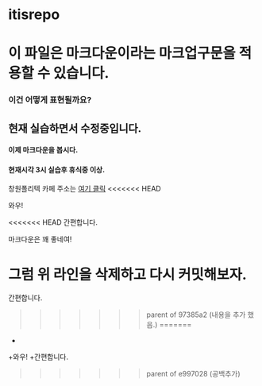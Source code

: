 # itisrepo
# 이 파일은 마크다운이라는 마크업구문을 적용할 수 있습니다.
### 이건 어떻게 표현될까요?
## 현재 실습하면서 수정중입니다.
#### 이제 마크다운을 봅시다.
#### 현재시각 3시 실습후 휴식중 이상.
창원폴리텍 카페 주소는 [여기 클릭](https://cafe.naver.com/kopochangwon "onmouseover 이벤트 발생시 표시하는 문자")
<<<<<<< HEAD

와우!

<<<<<<< HEAD
간편합니다.

마크다운은 꽤 좋네여!

그럼 위 라인을 삭제하고 다시 커밋해보자.
=======
간편합니다.
>>>>>>> parent of 97385a2 (내용을 추가 했음.)
=======
+
+와우!
+간편합니다.
>>>>>>> parent of e997028 (공백추가)
